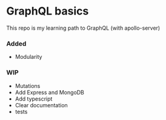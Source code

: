 # GraphQL basics

This repo is my learning path to GraphQL (with apollo-server)

### Added

- Modularity

### WIP

- Mutations
- Add Express and MongoDB
- Add typescript
- Clear documentation
- tests
